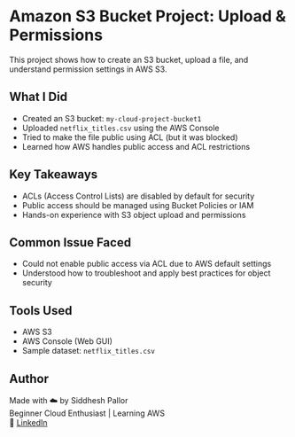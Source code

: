 # Amazon S3 Bucket Project: Upload & Permissions

This project shows how to create an S3 bucket, upload a file, and understand permission settings in AWS S3.

## What I Did
- Created an S3 bucket: `my-cloud-project-bucket1`
- Uploaded `netflix_titles.csv` using the AWS Console
- Tried to make the file public using ACL (but it was blocked)
- Learned how AWS handles public access and ACL restrictions

## Key Takeaways
- ACLs (Access Control Lists) are disabled by default for security
- Public access should be managed using Bucket Policies or IAM
- Hands-on experience with S3 object upload and permissions

## Common Issue Faced
- Could not enable public access via ACL due to AWS default settings
- Understood how to troubleshoot and apply best practices for object security

## Tools Used
- AWS S3
- AWS Console (Web GUI)
- Sample dataset: `netflix_titles.csv`

## Author
Made with ☁️ by Siddhesh Pallor  
Beginner Cloud Enthusiast | Learning AWS  
🔗 [LinkedIn](https://www.linkedin.com/in/siddhesh-pallor-821516311/)
